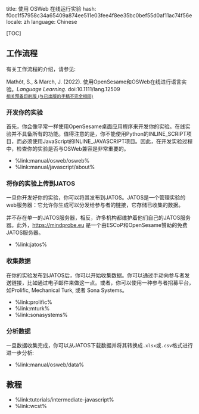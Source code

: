 title: 使用 OSWeb 在线运行实验
hash: f0cc1f57958c34a65409a874ee511e03fee4f8ee35bc0bef55d0af11ac74f56e
locale: zh
language: Chinese

[TOC]


## 工作流程

有关工作流程的介绍，请参见:

Mathôt, S., & March, J. (2022). 使用OpenSesame和OSWeb在线进行语言实验。*Language Learning*. doi:10.1111/lang.12509
<br /><small>[相关预备印刷版 (与已出版的手稿不完全相同)](https://doi.org/10.31234/osf.io/wnryc)</small>


### 开发你的实验

首先，你会像平常一样使用OpenSesame桌面应用程序来开发你的实验。在线实验并不具备所有的功能。值得注意的是，你不能使用Python的INLINE_SCRIPT项目，而必须使用JavaScript的INLINE_JAVASCRIPT项目。因此，在开发实验过程中，检查你的实验是否与OSWeb兼容是非常重要的。

- %link:manual/osweb/osweb%
- %link:manual/javascript/about%


### 将你的实验上传到JATOS

一旦你开发好你的实验，你可以将其发布到JATOS。JATOS是一个管理实验的web服务器：它允许你生成可以分发给参与者的链接，它存储已收集的数据。

并不存在单一的JATOS服务器，相反，许多机构都维护着他们自己的JATOS服务器。此外，<https://mindprobe.eu> 是一个由ESCoP和OpenSesame赞助的免费JATOS服务器。

- %link:jatos%


### 收集数据

在你的实验发布到JATOS后，你可以开始收集数据。你可以通过手动向参与者发送链接，比如通过电子邮件来做这一点。或者，你可以使用一种参与者招募平台，如Prolific, Mechanical Turk, 或者 Sona Systems。

- %link:prolific%
- %link:mturk%
- %link:sonasystems%


### 分析数据

一旦数据收集完成，你可以从JATOS下载数据并将其转换成`.xlsx`或`.csv`格式进行进一步分析:

- %link:manual/osweb/data%


## 教程

- %link:tutorials/intermediate-javascript%
- %link:wcst%